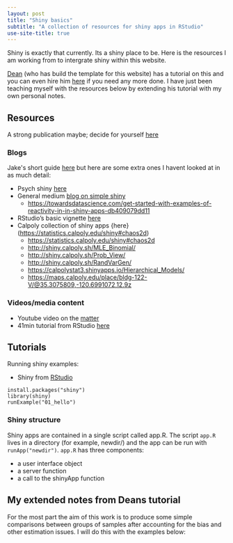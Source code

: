 ```yaml
---
layout: post
title: "Shiny basics"
subtitle: "A collection of resources for shiny apps in RStudio"
use-site-title: true
---
```


Shiny is exactly that currently. Its a shiny place to be. Here is the resources I am working from to intergrate shiny within this website. 

[Dean](https://deanattali.com/blog/building-shiny-apps-tutorial/) (who has build the template for this website) has a tutorial on this and you can even hire him [here](https://deanattali.com/shiny/) if you need any more done. I have just been teaching myself with the resources below by extending his tutorial with my own personal notes.

## Resources

A strong publication maybe; decide for yourself [here](https://escholarship.org/uc/item/00d4q8cp)

### Blogs

Jake's short guide [here](https://www.jakeruss.com/cheatsheets/stargazer/#quick-notes) but here are some extra ones I havent looked at in as much detail:

- Psych shiny [here](https://psyr.org/shiny.html)
- General medium [blog on simple shiny](https://medium.com/@maloojinesh/shiny-for-beginners-780ce6a56846)
    - https://towardsdatascience.com/get-started-with-examples-of-reactivity-in-in-shiny-apps-db409079dd11
- RStudio’s basic vignette [here](https://shiny.rstudio.com/articles/basics.html)
- Calpoly collection of shiny apps {here}(https://statistics.calpoly.edu/shiny#chaos2d)
    - https://statistics.calpoly.edu/shiny#chaos2d
    - http://shiny.calpoly.sh/MLE_Binomial/
    - http://shiny.calpoly.sh/Prob_View/
    - http://shiny.calpoly.sh/RandVarGen/
    - https://calpolystat3.shinyapps.io/Hierarchical_Models/
    - https://maps.calpoly.edu/place/bldg-122-V/@35.3075809,-120.6991072,12.9z

### Videos/media content

- Youtube video on the [matter](https://www.youtube.com/watch?v=M7ywRJjt4Ko)
- 41min tutorial from RStudio [here](https://www.rstudio.com/resources/webinars/how-to-start-with-shiny-part-1/)

## Tutorials

Running shiny examples:

- Shiny from [RStudio](https://shiny.rstudio.com/tutorial/written-tutorial/lesson1/)

```{r}
install.packages("shiny")
library(shiny)
runExample("01_hello")
```

### Shiny structure

Shiny apps are contained in a single script called app.R. The script `app.R` lives in a directory (for example, newdir/) and the app can be run with `runApp("newdir")`. `app.R` has three components:

- a user interface object
- a server function
- a call to the shinyApp function

## My extended notes from Deans tutorial

For the most part the aim of this work is to produce some simple comparisons between groups of samples after accounting for the bias and other estimation issues. I will do this with the examples below:


